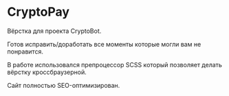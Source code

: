 # CryptoPay
Вёрстка для проекта CryptoBot.

Готов исправить/доработать все моменты которые могли вам не понравится.

В работе использовался препроцессор SCSS который позволяет делать вёрстку кроссбраузерной.

Сайт полностью SEO-оптимизирован.
